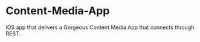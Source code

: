 # Content-Media-App
IOS app that delivers a Gorgeous Content Media App that connects through REST. 
